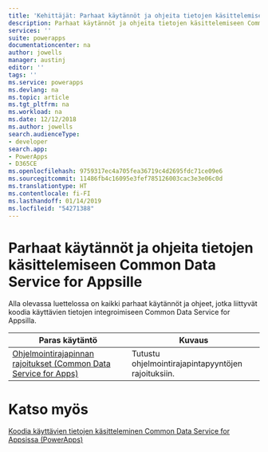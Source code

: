 ```yaml
---
title: 'Kehittäjät: Parhaat käytännöt ja ohjeita tietojen käsittelemiseen Common Data Service for Appsille | Microsoft Docs'
description: Parhaat käytännöt ja ohjeita tietojen käsittelemiseen Common Data Service for Appsin kehittäjille.
services: ''
suite: powerapps
documentationcenter: na
author: jowells
manager: austinj
editor: ''
tags: ''
ms.service: powerapps
ms.devlang: na
ms.topic: article
ms.tgt_pltfrm: na
ms.workload: na
ms.date: 12/12/2018
ms.author: jowells
search.audienceType:
- developer
search.app:
- PowerApps
- D365CE
ms.openlocfilehash: 9759317ec4a705fea36719c4d2695fdc71ce09e6
ms.sourcegitcommit: 11486fb4c16095e3fef785126003cac3e3e06c0d
ms.translationtype: HT
ms.contentlocale: fi-FI
ms.lasthandoff: 01/14/2019
ms.locfileid: "54271388"
---
```

# <a name="best-practices-and-guidance-around-working-with-data-for-the-common-data-service-for-apps"></a>Parhaat käytännöt ja ohjeita tietojen käsittelemiseen Common Data Service for Appsille

Alla olevassa luettelossa on kaikki parhaat käytännöt ja ohjeet, jotka liittyvät koodia käyttävien tietojen integroimiseen Common Data Service for Appsilla.

|Paras käytäntö  |Kuvaus  |
|---------|---------|
|[Ohjelmointirajapinnan rajoitukset (Common Data Service for Apps)](../../api-limits.md)     |Tutustu ohjelmointirajapintapyyntöjen rajoituksiin.         |

# <a name="see-also"></a>Katso myös
[Koodia käyttävien tietojen käsitteleminen Common Data Service for Appsissa (PowerApps)](../../work-with-data-cds.md)<br />